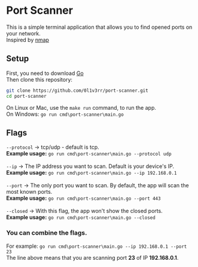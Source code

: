 # Port Scanner
This is a simple terminal application that allows you to find opened ports on your network.<br>
Inspired by [nmap](https://github.com/nmap/nmap)

## Setup
First, you need to download [Go](https://golang.org/dl/)<br>
Then clone this repository:
```sh
git clone https://github.com/0l1v3rr/port-scanner.git
cd port-scanner
```
On Linux or Mac, use the `make run` command, to run the app.<br>
On Windows: `go run cmd\port-scanner\main.go`

## Flags
`--protocol` -> tcp/udp - default is tcp.<br>
**Example usage:** `go run cmd\port-scanner\main.go --protocol udp`
<br><br>
`--ip` -> The IP address you want to scan. Default is your device's IP.<br>
**Example usage:** `go run cmd\port-scanner\main.go --ip 192.168.0.1`
<br><br>
`--port` -> The only port you want to scan. By default, the app will scan the most known ports.<br>
**Example usage:** `go run cmd\port-scanner\main.go --port 443`
<br><br>
`--closed` -> With this flag, the app won't show the closed ports.<br>
**Example usage:** `go run cmd\port-scanner\main.go --closed`

### You can combine the flags.
For example: `go run cmd\port-scanner\main.go --ip 192.168.0.1 --port 23`<br>
The line above means that you are scanning port **23** of IP **192.168.0.1**.